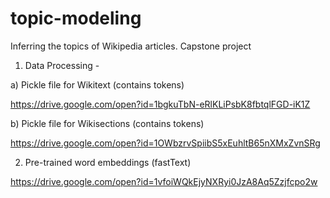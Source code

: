 # topic-modeling
Inferring the topics of Wikipedia articles. Capstone project


1. Data Processing -

a) Pickle file for Wikitext (contains tokens)

https://drive.google.com/open?id=1bgkuTbN-eRlKLiPsbK8fbtqlFGD-iK1Z

b) Pickle file for Wikisections (contains tokens)

https://drive.google.com/open?id=1OWbzrvSpiibS5xEuhltB65nXMxZvnSRg



2. Pre-trained word embeddings (fastText)

https://drive.google.com/open?id=1vfoiWQkEjyNXRyi0JzA8Aq5Zzjfcpo2w
